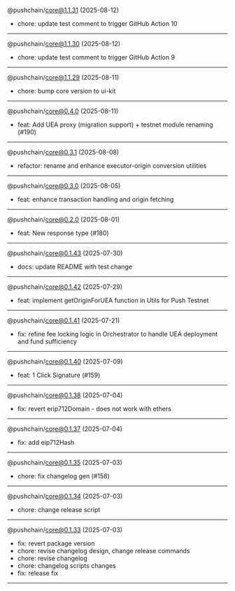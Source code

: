 @pushchain/core@1.1.31 (2025-08-12)

- chore: update test comment to trigger GitHub Action 10

---

@pushchain/core@1.1.30 (2025-08-12)

- chore: update test comment to trigger GitHub Action 9

---

@pushchain/core@1.1.29 (2025-08-11)

- chore: bump core version to ui-kit

---

@pushchain/core@0.4.0 (2025-08-11)

- feat: Add UEA proxy (migration support) + testnet module renaming (#190)

---

@pushchain/core@0.3.1 (2025-08-08)

- refactor: rename and enhance executor-origin conversion utilities

---

@pushchain/core@0.3.0 (2025-08-05)

- feat: enhance transaction handling and origin fetching

---

@pushchain/core@0.2.0 (2025-08-01)

- feat: New response type (#180)

---

@pushchain/core@0.1.43 (2025-07-30)

- docs: update README with test change

---

@pushchain/core@0.1.42 (2025-07-29)

- feat: implement getOriginForUEA function in Utils for Push Testnet

---

@pushchain/core@0.1.41 (2025-07-21)

- fix: refine fee locking logic in Orchestrator to handle UEA deployment and fund sufficiency

---

@pushchain/core@0.1.40 (2025-07-09)

- feat: 1 Click Signature (#159)

---

@pushchain/core@0.1.38 (2025-07-04)

- fix: revert erip712Domain - does not work with ethers

---

@pushchain/core@0.1.37 (2025-07-04)

- fix: add eip712Hash

---

@pushchain/core@0.1.35 (2025-07-03)

- chore: fix changelog gen (#158)

---

@pushchain/core@0.1.34 (2025-07-03)

- chore: change release script

---

@pushchain/core@0.1.33 (2025-07-03)

- fix: revert package version
- chore: revise changelog design, change release commands
- chore: revise changelog
- chore: changelog scripts changes
- fix: release fix

---

